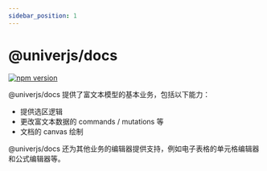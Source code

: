 ```yaml
---
sidebar_position: 1
---
```


# @univerjs/docs

[![npm version](https://img.shields.io/npm/v/@univerjs/docs)](https://npmjs.org/package/@univerjs/docs)

@univerjs/docs 提供了富文本模型的基本业务，包括以下能力：

* 提供选区逻辑
* 更改富文本数据的 commands / mutations 等
* 文档的 canvas 绘制

@univerjs/docs 还为其他业务的编辑器提供支持，例如电子表格的单元格编辑器和公式编辑器等。
